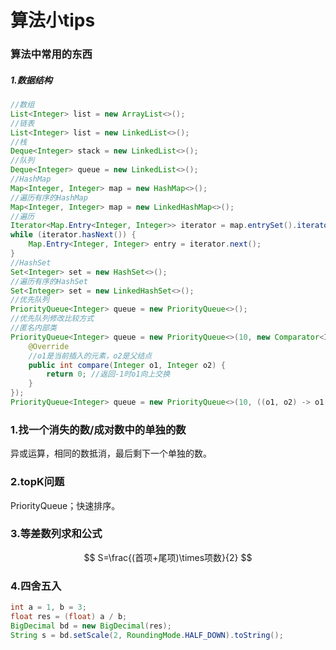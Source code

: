 # 算法小tips

### 算法中常用的东西

##### 1.数据结构

```java
//数组
List<Integer> list = new ArrayList<>();
//链表
List<Integer> list = new LinkedList<>();
//栈
Deque<Integer> stack = new LinkedList<>();
//队列
Deque<Integer> queue = new LinkedList<>();
//HashMap
Map<Integer, Integer> map = new HashMap<>();
//遍历有序的HashMap
Map<Integer, Integer> map = new LinkedHashMap<>();
//遍历
Iterator<Map.Entry<Integer, Integer>> iterator = map.entrySet().iterator();
while (iterator.hasNext()) {
    Map.Entry<Integer, Integer> entry = iterator.next();
}
//HashSet
Set<Integer> set = new HashSet<>();
//遍历有序的HashSet
Set<Integer> set = new LinkedHashSet<>();
//优先队列
PriorityQueue<Integer> queue = new PriorityQueue<>();
//优先队列修改比较方式
//匿名内部类
PriorityQueue<Integer> queue = new PriorityQueue<>(10, new Comparator<Integer>() {
    @Override
    //o1是当前插入的元素，o2是父结点
    public int compare(Integer o1, Integer o2) {
        return 0; //返回-1时o1向上交换
    }
});
PriorityQueue<Integer> queue = new PriorityQueue<>(10, ((o1, o2) -> o1 - o2));
```



### 1.找一个消失的数/成对数中的单独的数

异或运算，相同的数抵消，最后剩下一个单独的数。

### 2.topK问题

PriorityQueue；快速排序。

### 3.等差数列求和公式

$$
S=\frac{(首项+尾项)\times项数}{2}
$$

### 4.四舍五入

```java
int a = 1, b = 3;
float res = (float) a / b;
BigDecimal bd = new BigDecimal(res);
String s = bd.setScale(2, RoundingMode.HALF_DOWN).toString();
```


